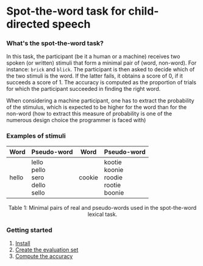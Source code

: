 # Spot-the-word task for child-directed speech

### What's the spot-the-word task?

In this task, the participant (be it a human or a machine) receives two spoken (or written) stimuli that form a minimal pair of (word, non-word).
For instance: `brick` and `blick`. The participant is then asked to decide which of the two stimuli is the word. If the latter fails, it obtains a score of 0, if it succeeds a score of 1.
The accuracy is computed as the proportion of trials for which the participant succeeded in finding the right word.

When considering a machine participant, one has to extract the probability of the stimulus, which is expected to be higher for the word than for the non-word (how to extract this measure of probability is one of the numerous design choice the programmer is faced with) 

### Examples of stimuli

<center>

| Word   | Pseudo-word                                                 | Word   | Pseudo-word                                                 |
|--------|-------------------------------------------------------------|--------|-------------------------------------------------------------|
| hello  | lello <br> pello <br> sero <br> dello <br> sello <br>       | cookie | kootie <br> koonie <br> roodie <br> rootie <br> boonie <br> |

Table 1: Minimal pairs of real and pseudo-words used in the spot-the-word lexical task.
</center>


### Getting started

1. [Install](./docs/installation.md)
2. [Create the evaluation set](./docs/build_evaluation.md)
3. [Compute the accuracy](./docs/compute_accuracy.md)